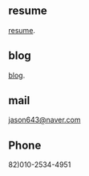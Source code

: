 ## resume
[resume](https://insub.notion.site/_-09670b99920c4ef79c39084d1dc987ce).
## blog
[blog](https://743jason.tistory.com/).
## mail
jason643@naver.com
## Phone
82)010-2534-4951
